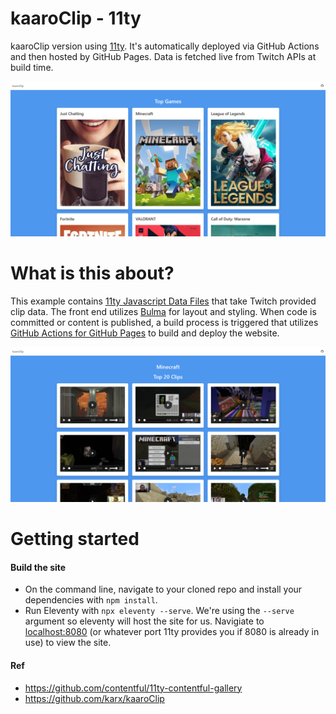 

kaaroClip - 11ty
=====

kaaroClip version using [11ty](https://www.11ty.dev/). It's automatically deployed via GitHub Actions and then hosted by GitHub Pages. Data is fetched live from Twitch APIs at build time.

![Screenshot of Front Page](images/front_page.png)

What is this about?
=====

This example contains [11ty Javascript Data Files](https://www.11ty.dev/docs/data-js/) that take Twitch provided clip data. The front end utilizes [Bulma](https://bulma.io/) for layout and styling. When code is committed or content is published, a build process is triggered that utilizes [GitHub Actions for GitHub Pages](https://github.com/peaceiris/actions-gh-pages) to build and deploy the website.

![Screenshot of Photo Page](images/photo_page.png)

Getting started
=====


#### Build the site

* On the command line, navigate to your cloned repo and install your dependencies with `npm install`.
* Run Eleventy with `npx eleventy --serve`. We're using the `--serve` argument so eleventy will host the site for us. Navigiate to [localhost:8080](http://localhost:8080) (or whatever port 11ty provides you if 8080 is already in use) to view the site.


#### Ref
* https://github.com/contentful/11ty-contentful-gallery
* https://github.com/karx/kaaroClip
